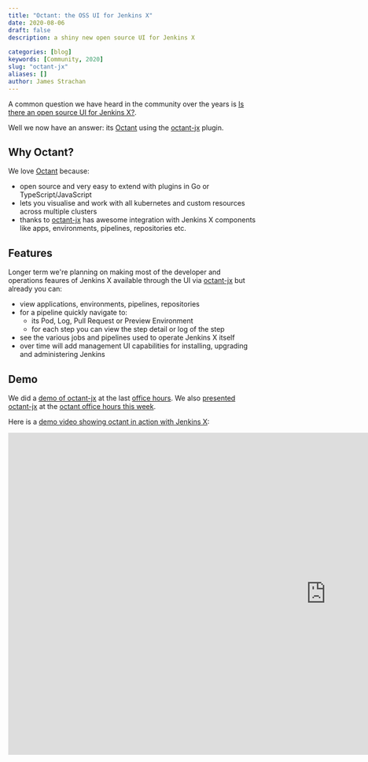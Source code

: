 ```yaml
---
title: "Octant: the OSS UI for Jenkins X"
date: 2020-08-06
draft: false
description: a shiny new open source UI for Jenkins X
  
categories: [blog]
keywords: [Community, 2020]
slug: "octant-jx"
aliases: []
author: James Strachan
---
```


A common question we have heard in the community over the years is [Is there an open source UI for Jenkins X?](/docs/resources/faq/config/#is-there-a-ui-available-for-jenkins-x). 

Well we now have an answer: its [Octant](https://github.com/vmware-tanzu/octant) using the [octant-jx](https://github.com/jenkins-x/octant-jx) plugin.

## Why Octant?

We love [Octant](https://github.com/vmware-tanzu/octant) because:

* open source and very easy to extend with plugins in Go or TypeScript/JavaScript
* lets you visualise and work with all kubernetes and custom resources across multiple clusters
* thanks to [octant-jx](https://github.com/jenkins-x/octant-jx)  has awesome integration with Jenkins X components like apps, environments, pipelines, repositories etc.

## Features

Longer term we're planning on making most of the developer and operations feaures of Jenkins X available through the UI via [octant-jx](https://github.com/jenkins-x/octant-jx) but already you can:

* view applications, environments, pipelines, repositories
* for a pipeline quickly navigate to:
  * its Pod, Log, Pull Request or Preview Environment
  * for each step you can view the step detail or log of the step
* see the various jobs and pipelines used to operate Jenkins X itself
* over time will add management UI capabilities for installing, upgrading and administering Jenkins  

## Demo

We did a [demo of octant-jx](https://youtu.be/Njl247hjRuU?t=186) at the last [office hours](https://jenkins-x.io/community/office_hours/). We also [presented octant-jx](https://www.youtube.com/watch?v=Njl247hjRuU&t=2027s) at the [octant office hours this week](https://octant.dev/community/).

Here is a [demo video showing octant in action with Jenkins X](https://www.youtube.com/watch?v=2LCPHi0BnUg&feature=youtu.be):

 <iframe width="1292" height="654" src="https://www.youtube.com/embed/2LCPHi0BnUg" frameborder="0" allow="accelerometer; autoplay; encrypted-media; gyroscope; picture-in-picture" allowfullscreen></iframe>